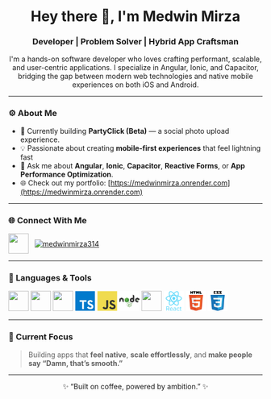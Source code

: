 <h1 align="center">Hey there 👋, I'm Medwin Mirza</h1>
<h3 align="center">Developer | Problem Solver | Hybrid App Craftsman</h3>

<p align="center">
I'm a hands-on software developer who loves crafting performant, scalable, and user-centric applications.  
I specialize in Angular, Ionic, and Capacitor, bridging the gap between modern web technologies and native mobile experiences on both iOS and Android.
</p>

---

### ⚙️ About Me
- 🔭 Currently building **PartyClick (Beta)** — a social photo upload experience.  
- 💡 Passionate about creating **mobile-first experiences** that feel lightning fast 
- 💬 Ask me about **Angular**, **Ionic**, **Capacitor**, **Reactive Forms**, or **App Performance Optimization**.  
- 🌐 Check out my portfolio: [https://medwinmirza.onrender.com](https://medwinmirza.onrender.com)  

---

### 🌐 Connect With Me
<p align="left">
<a href="https://linkedin.com/in/medwin-mirza" target="_blank" style="text-decoration: none !important;">
  <img align="center" src="https://upload.wikimedia.org/wikipedia/commons/8/81/LinkedIn_icon.svg" height="40" width="40" />
</a>
  &nbsp;
<a href="https://leetcode.com/medwinmirza314" target="_blank">
  <img align="center" src="https://miro.medium.com/v2/0*xJCLQQRZv3XFMUd1" alt="medwinmirza314" height="40" width="40" />
</a>
</p>

---

### 🧰 Languages & Tools
<p align="left">
  <a href="https://angular.io" target="_blank" rel="noreferrer"><img src="https://angular.io/assets/images/logos/angular/angular.svg" width="40" height="40"/></a>
  <a href="https://ionicframework.com" target="_blank" rel="noreferrer"><img src="https://upload.wikimedia.org/wikipedia/commons/d/d1/Ionic_Logo.svg" width="40" height="40"/></a>
  <a href="https://capacitorjs.com/" target="_blank" rel="noreferrer"><img src="https://capacitorjs.com/docs/img/components/product-dropdown/logo-dark.png" width="40" height="40"/></a>
  <a href="https://www.typescriptlang.org/" target="_blank" rel="noreferrer"><img src="https://raw.githubusercontent.com/devicons/devicon/master/icons/typescript/typescript-original.svg" width="40" height="40"/></a>
  <a href="https://developer.mozilla.org/en-US/docs/Web/JavaScript" target="_blank" rel="noreferrer"><img src="https://raw.githubusercontent.com/devicons/devicon/master/icons/javascript/javascript-original.svg" width="40" height="40"/></a>
  <a href="https://nodejs.org" target="_blank" rel="noreferrer"><img src="https://raw.githubusercontent.com/devicons/devicon/master/icons/nodejs/nodejs-original-wordmark.svg" width="40" height="40"/></a>
  <a href="https://firebase.google.com/" target="_blank" rel="noreferrer"><img src="https://www.vectorlogo.zone/logos/firebase/firebase-icon.svg" width="40" height="40"/></a>
  <a href="https://reactjs.org/" target="_blank" rel="noreferrer"><img src="https://raw.githubusercontent.com/devicons/devicon/master/icons/react/react-original-wordmark.svg" width="40" height="40"/></a>
  <a href="https://www.w3.org/html/" target="_blank" rel="noreferrer"><img src="https://raw.githubusercontent.com/devicons/devicon/master/icons/html5/html5-original-wordmark.svg" width="40" height="40"/></a>
  <a href="https://www.w3schools.com/css/" target="_blank" rel="noreferrer"><img src="https://raw.githubusercontent.com/devicons/devicon/master/icons/css3/css3-original-wordmark.svg" width="40" height="40"/></a>
</p>


---

### 🧠 Current Focus
> Building apps that **feel native**, **scale effortlessly**, and **make people say “Damn, that’s smooth.”**  

---

<p align="center">✨ “Built on coffee, powered by ambition.” ✨</p>
